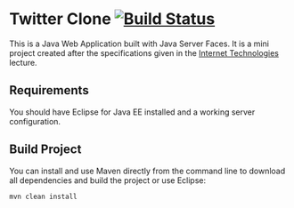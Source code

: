 # Twitter Clone [![Build Status](https://travis-ci.org/lukasmartinelli/twitter-clone.svg)](https://travis-ci.org/lukasmartinelli/twitter-clone)

This is a Java Web Application built with Java Server Faces.
It is a mini project created after the specifications given
in the [Internet Technologies](http://studien.hsr.ch/allModules/23331_M_IntTe.html) lecture.

## Requirements

You should have Eclipse for Java EE installed and a working server configuration.

## Build Project

You can install and use Maven directly from the command line to download all dependencies
and build the project or use Eclipse:

```bash
mvn clean install
```
